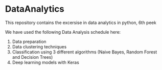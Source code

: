 # DataAnalytics
This repository contains the excersise in data analytics in python, 6th peek

We have used the following Data Analysis schedule here:

1) Data preparation
2) Data clustering techniques
3) Classification using 3 different algorithms (Naive Bayes, Random Forest and Decision Trees)
4) Deep learning models with Keras
